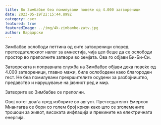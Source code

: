 ```yaml
---
title: Во Зимбабве беа помилувани повеќе од 4.000 затвореници
date: 2023-05-19T22:15:44.899Z
category: свет
featured: true
featuredImage: ../img/4k-zimbambe-zatv.jpg
author: Вардарски
---
```

Зимбабве ослободи петтина од сите затвореници според претседателскиот налог за амнестија, чија цел беше да се ослободи простор во преполните затвори во земјата. Ова го објави Би-Би-Си.

Затворската и поправната служба на Зимбабве објави дека повеќе од 4.000 затвореници, главно мажи, биле ослободени како благороден гест. Не беа помилувани прекршителите осудени за разбојништво, предавство и нарушување на јавниот ред и мир.

Затворите во Зимбабве се преполни.

Овој потег доаѓа пред изборите во август. Претседателот Емерсон Мнангагва се бори со голем број кризи како што се зголемените трошоци за живот, високата инфлација и прекините на електричната енергија.